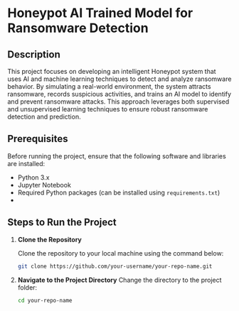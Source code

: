 # Honeypot AI Trained Model for Ransomware Detection

## Description
This project focuses on developing an intelligent Honeypot system that uses AI and machine learning techniques to detect and analyze ransomware behavior. By simulating a real-world environment, the system attracts ransomware, records suspicious activities, and trains an AI model to identify and prevent ransomware attacks. This approach leverages both supervised and unsupervised learning techniques to ensure robust ransomware detection and prediction.

## Prerequisites
Before running the project, ensure that the following software and libraries are installed:

- Python 3.x
- Jupyter Notebook
- Required Python packages (can be installed using `requirements.txt`)
- 


## Steps to Run the Project

1. **Clone the Repository**
   
   Clone the repository to your local machine using the command below:
   ```bash
   git clone https://github.com/your-username/your-repo-name.git

3. **Navigate to the Project Directory**
   Change the directory to the project folder:
   ```bash
   cd your-repo-name
